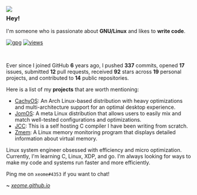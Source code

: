 <img align="left" src="https://raw.githubusercontent.com/xeome/xeome/master/i860_small.png">

### Hey!

I'm someone who is passionate about **GNU/Linux** and likes to **write code**.

[![gpg](https://img.shields.io/badge/pgp-0xF83424824B3E4B90-313131?style=flat&labelColor=545454&color=313131)](https://github.com/xeome.gpg) [![views](https://komarev.com/ghpvc/?username=xeome&style=flat&color=313131&label=views)](https://github.com/xeome)

<br>

Ever since I joined GitHub **6** years ago, I pushed **337** commits, opened **17** issues, submitted **12** pull requests, received **92** stars across **19** personal projects, and contributed to **14** public repositories.

Here is a list of my **projects** that are worth mentioning:

- [CachyOS](https://github.com/CachyOS): An Arch Linux-based distribution with heavy optimizations and multi-architecture support for an
optimal desktop experience. 
- [JomOS](https://github.com/xeome/JomOS): A meta Linux distribution that allows users to easily mix and match well-tested configurations and
optimizations. 
- [JCC](https://github.com/xeome/jcc): This is a self hosting C compiler I have been writing from scratch. 
- [Zmem](https://github.com/xeome/zmem): A Linux memory monitoring program that displays detailed information about virtual memory.

Linux system engineer obsessed with efficiency and micro optimization. Currently, I'm learning C, Linux, XDP, and go. I'm always looking for ways to make my code and systems run faster and more efficiently.

Ping me on `xeome#4353` if you want to chat!

**~** [_xeome.github.io_](https://xeome.github.io/)
